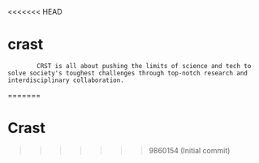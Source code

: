 <<<<<<< HEAD
# crast
            CRST is all about pushing the limits of science and tech to solve society's toughest challenges through top-notch research and interdisciplinary collaboration.
=======
# Crast
>>>>>>> 9860154 (Initial commit)
